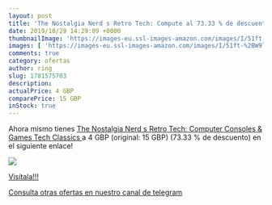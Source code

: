 ```yaml
---
layout: post
title: 'The Nostalgia Nerd s Retro Tech: Compute al 73.33 % de descuento'
date: 2019/10/29 14:29:09 +0000
thumbnailImage: 'https://images-eu.ssl-images-amazon.com/images/I/51ft-%2BW9l9L._SL200_.jpg'
images: [ 'https://images-eu.ssl-images-amazon.com/images/I/51ft-%2BW9l9L._SL200_.jpg' ]
comments: true
category: ofertas
author: ring
slug: 1781575703
description:
actualPrice: 4 GBP
comparePrice: 15 GBP
inStock: true
---
```


Ahora mismo tienes [The Nostalgia Nerd s Retro Tech: Computer  Consoles & Games  Tech Classics ](https://www.amazon.com/dp/1781575703/?tag=redken08-20) a 4 GBP (original: 15 GBP) (73.33 %  de descuento) en el siguiente enlace!

[![](https://images-eu.ssl-images-amazon.com/images/I/51ft-%2BW9l9L._SL200_.jpg)](https://www.amazon.com/dp/1781575703/?tag=redken08-20)

[Visítala!!!](https://www.amazon.com/dp/1781575703/?tag=redken08-20)

[Consulta otras ofertas en nuestro canal de telegram](https://t.me/s/ofertas25)
